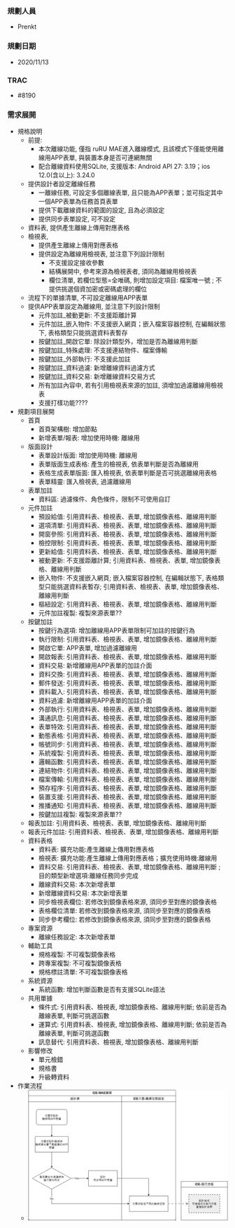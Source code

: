 ### <div id="user">規劃人員</div>
* Prenkt

### <div id="updatedate">規劃日期</div>
* 2020/11/13

### <div id="trac">TRAC</div>
* #8190

### <div id="requirement">需求展開</div>
* 規格說明
    * 前提: 
        * 本次離線功能, 僅指 ruRU MAE進入離線模式, 且該模式下僅能使用離線用APP表單, 與裝置本身是否可連網無關
        * 配合離線資料使用SQLite, 支援版本: Android API 27: 3.19；ios 12.0(含以上): 3.24.0
    * 提供設計者設定離線任務
        * 一離線任務, 可設定多個離線表單, 且只能為APP表單；並可指定其中一個APP表單為任務首頁表單
        * 提供下載離線資料的範圍的設定, 且為必須設定
        * 提供同步表單設定, 可不設定
    * 資料表, 提供產生離線上傳用對應表格
    * 檢視表,
        * 提供產生離線上傳用對應表格
        * 提供設定為離線用檢視表, 並注意下列設計限制
            * 不支援設定接收參數
            * 結構展開中, 參考來源為檢視表者, 須同為離線用檢視表
            * 欄位清單, 若欄位型態=全唯碼, 則增加設定項目: 檔案唯一號 ; 不提供挑選個資加密或密碼處理的欄位
    * 流程下的單據清單, 不可設定離線用APP表單
    * 提供APP表單設定為離線用, 並注意下列設計限制
        * 元件加註_被動更新: 不支援距離計算
        * 元件加註_嵌入物件: 不支援嵌入網頁；嵌入檔案容器控制, 在編輯狀態下, 表格類型只能挑選資料表暫存
        * 按鍵加註_開啟它單: 除設計類型外，增加是否為離線用判斷
        * 按鍵加註_特殊處理: 不支援連結物件、檔案傳輸
        * 按鍵加註_外部執行: 不支援此加註
        * 按鍵加註_資料過濾: 新增離線資料過濾方式
        * 按鍵加註_資料交易: 新增離線資料交易方式
        * 所有加註內容中, 若有引用檢視表來源的加註, 須增加過濾離線用檢視表
        * 支援打樣功能????
* 規劃項目展開
    * 首頁
        * 首頁架構樹: 增加節點
        * 新增表單/報表: 增加使用時機: 離線用
    * 版面設計
        * 表單設計版面: 增加使用時機: 離線用
        * 表單版面生成表格: 產生的檢視表, 依表單判斷是否為離線用
        * 表格生成表單版面: 匯入檢視表, 依表單判斷是否可挑選離線用表格
        * 表單精靈: 匯入檢視表, 過濾離線用
    * 表單加註
        * 資料區: 過濾條件、角色條件，限制不可使用自訂
    * 元件加註
        * 預設給值: 引用資料表、檢視表、表單, 增加鏡像表格、離線用判斷
        * 選項清單: 引用資料表、檢視表、表單, 增加鏡像表格、離線用判斷
        * 開窗參照: 引用資料表、檢視表、表單, 增加鏡像表格、離線用判斷
        * 檢控限制: 引用資料表、檢視表、表單, 增加鏡像表格、離線用判斷
        * 更新給值: 引用資料表、檢視表、表單, 增加鏡像表格、離線用判斷
        * 被動更新: 不支援距離計算; 引用資料表、檢視表、表單, 增加鏡像表格、離線用判斷
        * 嵌入物件: 不支援嵌入網頁; 嵌入檔案容器控制, 在編輯狀態下, 表格類型只能挑選資料表暫存; 引用資料表、檢視表、表單, 增加鏡像表格、離線用判斷
        * 樞紐設定: 引用資料表、檢視表、表單, 增加鏡像表格、離線用判斷
        * 元件加註複製: 複製來源表單??
    * 按鍵加註
        * 按鍵行為選項: 增加離線用APP表單限制可加註的按鍵行為
        * 執行限制: 引用資料表、檢視表、表單, 增加鏡像表格、離線用判斷
        * 開啟它單: APP表單, 增加過濾離線用
        * 開啟報表: 引用資料表、檢視表、表單, 增加鏡像表格、離線用判斷
        * 資料交易: 新增離線用APP表單的加註介面
        * 資料交換: 引用資料表、檢視表、表單, 增加鏡像表格、離線用判斷
        * 郵件發送: 引用資料表、檢視表、表單, 增加鏡像表格、離線用判斷
        * 資料載入: 引用資料表、檢視表、表單, 增加鏡像表格、離線用判斷
        * 資料過濾: 新增離線用APP表單的加註介面
        * 外部執行: 引用資料表、檢視表、表單, 增加鏡像表格、離線用判斷
        * 溝通訊息: 引用資料表、檢視表、表單, 增加鏡像表格、離線用判斷
        * 表單特效: 引用資料表、檢視表、表單, 增加鏡像表格、離線用判斷
        * 動態表格: 引用資料表、檢視表、表單, 增加鏡像表格、離線用判斷
        * 帳號同步: 引用資料表、檢視表、表單, 增加鏡像表格、離線用判斷
        * 系統複製: 引用資料表、檢視表、表單, 增加鏡像表格、離線用判斷
        * 邏輯函數: 引用資料表、檢視表、表單, 增加鏡像表格、離線用判斷
        * 連結物件: 引用資料表、檢視表、表單, 增加鏡像表格、離線用判斷
        * 檔案傳輸: 引用資料表、檢視表、表單, 增加鏡像表格、離線用判斷
        * 預存程序: 引用資料表、檢視表、表單, 增加鏡像表格、離線用判斷
        * 裝置支援: 引用資料表、檢視表、表單, 增加鏡像表格、離線用判斷
        * 推播通知: 引用資料表、檢視表、表單, 增加鏡像表格、離線用判斷
        * 按鍵加註複製: 複製來源表單??
    * 報表加註: 引用資料表、檢視表、表單, 增加鏡像表格、離線用判斷
    * 報表元件加註: 引用資料表、檢視表、表單, 增加鏡像表格、離線用判斷
    * 資料表格
        * 資料表: 擴充功能:產生離線上傳用對應表格
        * 檢視表: 擴充功能:產生離線上傳用對應表格；擴充使用時機:離線用
        * 資料交易: 引用資料表、檢視表、表單, 增加鏡像表格、離線用判斷 ; 目的類型新增選項:離線任務同步完成
        * 離線資料交易: 本次新增表單
        * 新增離線資料交易: 本次新增表單
        * 同步檢視表欄位: 若修改到鏡像表格來源, 須同步至對應的鏡像表格
        * 表格欄位清單: 若修改到鏡像表格來源, 須同步至對應的鏡像表格
        * 同步參考欄位: 若修改到鏡像表格來源, 須同步至對應的鏡像表格
    * 專案資源
        * 離線任務設定: 本次新增表單
    * 輔助工具
        * 規格複製: 不可複製鏡像表格
        * 跨專案複製: 不可複製鏡像表格
        * 規格標註清單: 不可複製鏡像表格
    * 系統資源
        * 系統函數: 增加判斷函數是否有支援SQLite語法
    * 共用單據
        * 條件式: 引用資料表、檢視表, 增加鏡像表格、離線用判斷; 依前是否為離線表單, 判斷可挑選函數
        * 運算式: 引用資料表、檢視表, 增加鏡像表格、離線用判斷; 依前是否為離線表單, 判斷可挑選函數
        * 訊息替代: 引用資料表、檢視表, 增加鏡像表格、離線用判斷
    * 影響修改
        * 單元檢錯
        * 規格書
        * 升級轉資料
* 作業流程
    * ![pic][image_MAEOffline]

<!-- 圖片 -->
[image_MAEOffline]:attachment/MAEOffline.png
